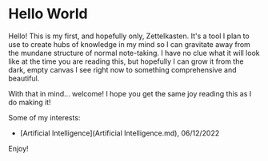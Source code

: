 # Hello World
Hello! This is my first, and hopefully only, Zettelkasten. It's a tool I plan to use to create hubs of knowledge in my mind so I can gravitate away from the mundane structure of normal note-taking. I have no clue what it will look like at the time you are reading this, but hopefully I can grow it from the dark, empty canvas I see right now to something comprehensive and beautiful. 

With that in mind... welcome! I hope you get the same joy reading this as I do making it!

Some of my interests:
- [Artificial Intelligence](Artificial Intelligence.md), 06/12/2022

Enjoy!